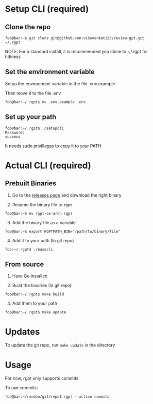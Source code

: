 
# Setup CLI (required)

## Clone the repo

```console
foo@bar:~$ git clone git@github.com:vibovenkat123/review-gpt.git ~/.rgpt
```
NOTE: For a standard install, it is recommended you clone to ~/.rgpt for tidiness
## Set the environment variable
Setup the environment variable in the file .env.example

Then move it to the file .env 

```console
foo@bar:~/.rgpt$ mv .env.example .env
```

## Set up your path 

```console
foo@bar:~/.rgpt$ ./setupcli
Password: 
success
```

It needs sudo privillegas to copy it to your PATH

# Actual CLI (required)

## Prebuilt Binaries

1. Go to the [releases page](https://github.com/vibovenkat123/review-gpt/releases) and download the right binary

2. Rename the binary file to `rgpt`

```console
foo@bar:~$ mv rgpt-os-arch rgpt
```

3. Add the binary file as a variable

```console
foo@bar:~$ export RGPTPATH_BIN="/path/to/binary/file"
```

4. Add it to your path (In git repo)

```console
foo:~/.rgpt$ ./basecli
```

## From source

1. Have [Go](https://go.dev) installed

3. Build the binaries  (In git repo)

```console
foo@bar:~/.rgpt$ make build
```

4. Add them to your path
```console
foo@bar:~/.rgpt$ make update
```

# Updates

To update the git repo, run `make update` in the directory

# Usage

For now, rgpt only supports commits

To use commits:

```console
foo@bar:~/random/git/repo$ rgpt --action commits
```
